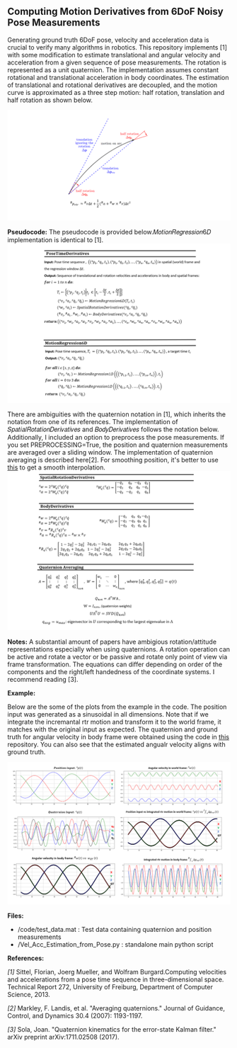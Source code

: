 ## Computing Motion Derivatives from 6DoF Noisy Pose Measurements

Generating ground truth 6DoF pose, velocity and acceleration data is crucial to verify many algorithms in robotics. This repository implements [1] with some modification to estimate translational and angular velocity and acceleration from a given sequence of pose measurements.
The rotation is represented as a unit quaternion. The implementation assumes constant rotational and translational acceleration in body coordinates.
The estimation of translational and rotational derivatives are decoupled, and the motion curve is approximated as a three step motion: half rotation, translation and half rotation as shown below.


![rtr_motion](./figs/rtr_motion.png)


**Pseudocode:**
The pseudocode is provided below.𝑀𝑜𝑡𝑖𝑜𝑛𝑅𝑒𝑔𝑟𝑒𝑠𝑠𝑖𝑜𝑛6𝐷 implementation is identical to [1]. 
![pseudocode](./figs/pseudocode.png)

There are ambiguities with the quaternion notation in [1], which inherits the notation from one of its references. The implementation of 𝑆𝑝𝑎𝑡𝑖𝑎𝑙𝑅𝑜𝑡𝑎𝑡𝑖𝑜𝑛𝐷𝑒𝑟𝑖𝑣𝑎𝑡𝑖𝑣𝑒𝑠 and 𝐵𝑜𝑑𝑦𝐷𝑒𝑟𝑖𝑣𝑎𝑡𝑖𝑣𝑒𝑠 follows the notation below.
Additionally, I included an option to preprocess the pose measurements. If you set PREPROCESSING=True, the position and quaternion measurements are averaged over a sliding window. The implementation of quaternion averaging is described here[2].
For smoothing position, it's better to use [this](https://docs.scipy.org/doc/scipy-0.16.1/reference/generated/scipy.signal.savgol_filter.html) to get a smooth interpolation.
![computations](./figs/computations.png)


**Notes:**
A substantial amount of papers have ambigious rotation/attitude representations especially when using quaternions. A rotation operation can be active and rotate a vector or be passive and rotate only point of view via frame transformation. The equations can differ depending on order of the components and the right/left handedness of the coordinate systems.
I recommend reading [3].

**Example:**

Below are the some of the plots from the example in the code. The position input was generated as a sinusoidal in all dimensions.   Note that if we integrate the incremantal rtr motion and transform it to the world frame, it matches with the original input as expected. The quaternion and ground truth for angular velocity in body frame were obtained using the code in [this](https://github.com/eayvali/Integrating-Rigid-Body-Rotations) repository. You can also see that the estimated angualr velocity aligns with ground truth.

![example](./figs/example.png)

**Files:**
* /code/test_data.mat : Test data containing quaternion and position measurements
* /Vel_Acc_Estimation_from_Pose.py :  standalone main python script 

**References:** 

_[1]_ Sittel, Florian, Joerg Mueller, and Wolfram Burgard.Computing velocities and accelerations from a pose time sequence in three-dimensional space. Technical Report 272, University of Freiburg, Department of Computer Science, 2013.

_[2]_  Markley, F. Landis, et al. "Averaging quaternions." Journal of Guidance, Control, and Dynamics 30.4 (2007): 1193-1197.

_[3]_ Sola, Joan. "Quaternion kinematics for the error-state Kalman filter." arXiv preprint arXiv:1711.02508 (2017).







